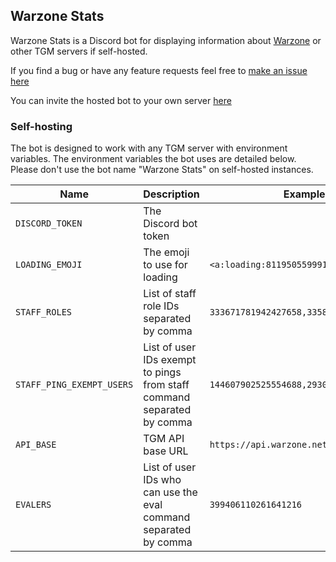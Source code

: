 ## Warzone Stats

Warzone Stats is a Discord bot for displaying information about [Warzone](https://warzone.network) or other TGM servers if self-hosted.

If you find a bug or have any feature requests feel free to [make an issue here](https://github.com/jellz/warzone-stats/issues)

You can invite the hosted bot to your own server [here](https://discord.com/oauth2/authorize?client_id=520815160768724997&scope=bot&permissions=8192)

### Self-hosting

The bot is designed to work with any TGM server with environment variables. The environment variables the bot uses are detailed below. Please don't use the bot name "Warzone Stats" on self-hosted instances.

| Name                      | Description                                                            | Example                                 | Required? |
| ------------------------- | ---------------------------------------------------------------------- | --------------------------------------- | --------- |
| `DISCORD_TOKEN`           | The Discord bot token                                                  |                                         | Yes       |
| `LOADING_EMOJI`           | The emoji to use for loading                                           | `<a:loading:811950559991955546>`        | Yes       |
| `STAFF_ROLES`             | List of staff role IDs separated by comma                              | `333671781942427658,335883420817162241` | No        |
| `STAFF_PING_EXEMPT_USERS` | List of user IDs exempt to pings from staff command separated by comma | `144607902525554688,293089779912933396` | No        |
| `API_BASE`                | TGM API base URL                                                       | `https://api.warzone.network`           | No        |
| `EVALERS`                 | List of user IDs who can use the eval command separated by comma       | `399406110261641216`                    | No        |
